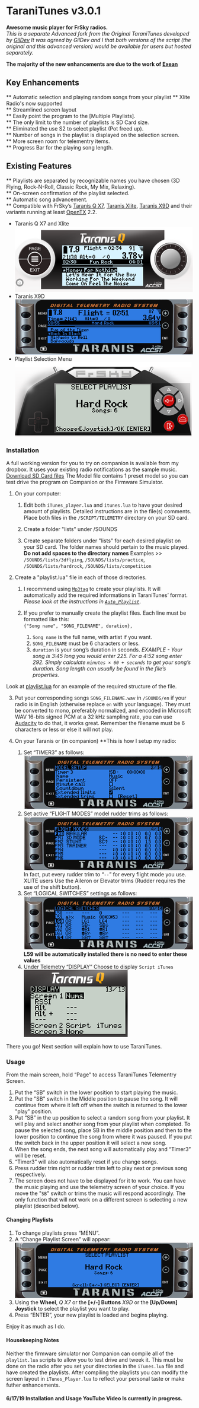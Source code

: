 TaraniTunes v3.0.1
===========
**Awesome music player for FrSky radios.**  
*This is a separate Advanced fork from the Original TaraniTunes developed by [GilDev](https://github.com/GilDev)
It was agreed by GilDev and I that both versions of the script (the original and this advanced version) would be available for users but hosted separately.*

**The majority of the new enhancements are due to the work of [Exean](https://github.com/exean)**

Key Enhancements
----------------
** Automatic selection and playing random songs from your playlist 
** Xlite Radio's now supported    
** Streamlined screen layout    
** Easily point the program to the [Multiple Playlists].    
** The only limit to the number of playlists is SD Card size.    
** Eliminated the use S2 to select playlist (Pot freed up).    
** Number of songs in the playlist is displayed on the selection screen.    
** More screen room for telementry items.    
** Progress Bar for the playing song length.    

Existing Features
-----------------
** Playlists are separated by recognizable names you have chosen (3D Flying, Rock-N-Roll, Classic Rock, My Mix, Relaxing).   
** On-screen confirmation of the playlist selected.    
** Automatic song advancement.   
** Compatible with FrSky’s [Taranis Q X7](https://www.frsky-rc.com/product/taranis-q-x7-2), [Taranis Xlite](https://www.frsky-rc.com/product/taranis-x-lite/), [Taranis X9D](https://www.frsky-rc.com/product/taranis-x9d-plus-2) and their variants running at least [OpenTX](http://www.open-tx.org) 2.2.    

* Taranis Q X7 and Xlite  
  ![Taranis QX7](Screenshots/TaraniTunesQX7.PNG)  
* Taranis X9D  
  ![Taranis X9D](Screenshots/TaraniTunesX9D.PNG)
* Playlist Selection Menu    
  ![Selection Menu](Screenshots/Selection1.PNG)    
  
### Installation

A full working version for you to try on companion is available from my dropbox.  It uses your existing radio notifications as the sample music.  [Download SD Card files](https://www.dropbox.com/s/shfowg897nqdq2m/iTunes.zip?dl=0) The Model file contains 1 preset model so you can test drive the program on Companion or the Firmware Simulator.   

1. On your computer:
	1. Edit both `iTunes_player.lua` and `itunes.lua` to have your desired amount of playlists. Detailed instructions are in the file(s) comments. Place both files in the `/SCRIPT/TELEMETRY` directory on your SD card.  

	2. Create a folder "lists" under /SOUNDS

	3. Create separate folders under "lists" for each desired playlist on your SD card. The folder names should pertain to the music played. **Do not add spaces to the directory names**
Examples >> `/SOUNDS/lists/3dflying`, `/SOUNDS/lists/practice`, `/SOUNDS/lists/hardrock`, `/SOUNDS/lists/competition`

2. Create a "playlist.lua" file in each of those directories.
	1. I recommend using [`Mp3tag`](https://www.mp3tag.de/en/index.html) to create your playlists. It will automatically add the required informations in TaraniTunes’ format. *Please look at the instructions in [`Auto_Playlist`](/Auto_Playlist)*.

	2.  If you prefer to manually create the playlist files. Each line must be formatted like this:   
	`{"Song name", "SONG_FILENAME", duration},`
		1. `Song name` is the full name, with artist if you want.
		2. `SONG_FILENAME` must be 6 characters or less.
		3. `duration` is your song’s duration in seconds. *EXAMPLE - Your song is 3:45 long you would enter 225. For a 4:52 song enter 292. Simply calculate `minutes × 60 + seconds` to get your song’s duration. Song length can usually be found in the file’s properties.*  

 Look at [playlist.lua](playlist.lua) for an example of the required structure of the file.

3. Put your corresponding songs `SONG_FILENAME.wav` in `/SOUNDS/en` if your radio is in English (otherwise replace `en` with your language). They must be converted to mono, preferably normalized, and encoded in Microsoft WAV 16-bits signed PCM at a 32 kHz sampling rate, you can use [Audacity](http://www.audacityteam.org) to do that, it works great. Remember the filename must be 6 characters or less or else it will not play.

4. On your Taranis or (in companion) **This is how I setup my radio:
	1. Set “TIMER3” as follows:      
	![Timer settings](Screenshots/timer.PNG)  
	2. Set active “FLIGHT MODES” model rudder trims as follows:     
	![Flight modes settings](Screenshots/trims.PNG)  
	In fact, put every rudder trim to “`--`” for every flight mode you use.  
	XLITE users Use the Aileron or Elevator trims (Rudder requires the use of the shift button).    
	3. Set “LOGICAL SWITCHES” settings as follows:  
	![Logical Switch Settings](Screenshots/LogicalSwitch.PNG)  
	**L59 will be automatically installed there is no need to enter these values**
	4. Under Telemetry “DISPLAY” Choose to display `Script iTunes`  
	![Display settings](Screenshots/DisplaySettings.PNG)

There you go! Next section will explain how to use TaraniTunes.

### Usage

From the main screen, hold “Page” to access TaraniTunes Telementry Screen.
1. Put the “SB” switch in the lower position to start playing the music.
2. Put the "SB" switch in the Middle position to pause the song. It will continue from where it left off when the switch is returned to the lower "play" position.
3. Put “SB” in the up position to select a random song from your playlist. It will play and select another song from your playlist when completed.  To pause the selected song, place SB in the middle position and then to the lower position to continue the song from where it was paused.  If you put the switch back in the upper position it will select a new song.
4. When the song ends, the next song will automatically play and “Timer3” will be reset.
5. “Timer3” will also automatically reset if you change songs.
6. Press rudder trim right or rudder trim left to play next or previous song respectively.
7.  The screen does not have to be displayed for it to work.  You can have the music playing and use the telemetry screen of your choice. 
If you move the "`SB`" switch or trims the music will respond accordingly.  The only function that will not work on a different screen is selecting a new playlist (described below).

#### Changing Playlists

1. To change playlists press “MENU”.   
2. A “Change Playlist Screen” will appear:  
![Selection Menu](Screenshots/Selection.PNG)     
3. Using  the **Wheel**, *Q X7* or the **[+/-] Buttons** *X9D* or the **[Up/Down] Joystick** to select the playlist you want to play.    
4. Press “ENTER”, your new playlist is loaded and begins playing.   

Enjoy it as much as I do.    

####  Housekeeping Notes  
Neither the firmware simulator nor Companion can compile all of the `playlist.lua` scripts to allow you to test drive and tweek it.  This must be done on the radio after you set your directories in the `iTunes.lua` file and have created the playlists. After compiling the playlists you can modify the screen layout in `iTunes_Player.lua` to reflect your personal taste or make futher enhancements.

#### 6/17/19 Installation and Usage YouTube Video Is currently in progress.
